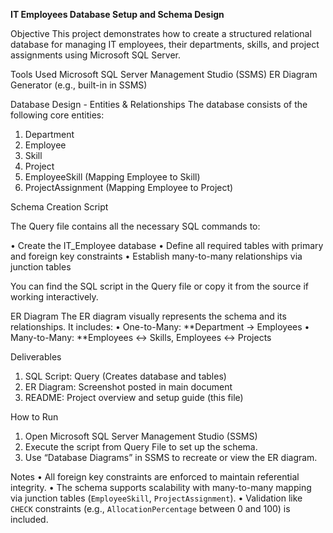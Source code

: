 **IT Employees Database Setup and Schema Design**

Objective
This project demonstrates how to create a structured relational database for managing IT employees, their departments, skills, and project assignments using Microsoft SQL Server.

Tools Used
Microsoft SQL Server Management Studio (SSMS)
ER Diagram Generator  (e.g., built-in in SSMS)

Database Design - Entities & Relationships
The database consists of the following core entities:
1. Department
2. Employee
3. Skill
4. Project
5. EmployeeSkill (Mapping Employee to Skill)
6. ProjectAssignment (Mapping Employee to Project)

Schema Creation Script

The Query file contains all the necessary SQL commands to:

•	Create the IT_Employee database
•	Define all required tables with primary and foreign key constraints
•	Establish many-to-many relationships via junction tables

You can find the SQL script in the Query file or copy it from the source if working interactively.

ER Diagram
The ER diagram visually represents the schema and its relationships. It includes:
•	One-to-Many: **Department → Employees
•	Many-to-Many: **Employees ↔ Skills, Employees ↔ Projects

Deliverables
1.	SQL Script: Query (Creates database and tables)
2.	ER Diagram: Screenshot posted in main document
3.	README: Project overview and setup guide (this file)

How to Run
1. Open Microsoft SQL Server Management Studio (SSMS)
2. Execute the script from Query File to set up the schema.
3. Use “Database Diagrams” in SSMS to recreate or view the ER diagram.

Notes
•	All foreign key constraints are enforced to maintain referential integrity.
•	The schema supports scalability with many-to-many mapping via junction tables (`EmployeeSkill`, `ProjectAssignment`).
•	Validation like `CHECK` constraints (e.g., `AllocationPercentage` between 0 and 100) is included.


